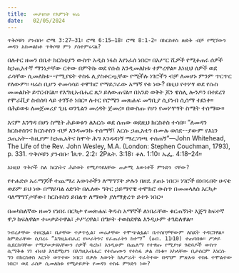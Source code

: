 ```yaml
---
title:  መታዘዝ፡ የእምነት ፍሬ
date:   02/05/2024
---
```


`ጥቅሶቹን ያንብቡ፡ ሮሜ 3:27–31፣ ሮሜ 6:15–18፣ ሮሜ 8:1-2። በክርስቶስ ጽድቅ ብቻ የሚኘውን መዳን አስመልክቶ ጥቅሶቹ ምን ያስተምሩናል?`

በሉተር ዘመን በቤተ ክርስቲያን ውስጥ አዲስ ነፋስ እየነፈሰ ነበር። በአሥር ሺዎች የሚቆጠሩ ሰዎች ከኃጢአተኛ ማንነታቸው ርቀው በምትኩ ወደ የሱስ እንዲመለከቱ ተምረዋል። እነዚህ ሰዎች ወደ ራሳቸው ሲመለከቱ--የሚያዩት ተስፋ ሊያስቆርጧቸው የሚችሉ ነገሮችን ብቻ ለመሆኑ ምንም ጥርጥር የለውም። ዛሬስ ቢሆን ተመሳሳይ ተሞክሮ የማይጋራው አማኝ የቱ ነው? በዚህ የተነሣ ወደ የሱስ መመልከት ይኖርብናል። የእግዚአብሔር ጸጋ ይለውጠናል። በአንድ ወቅት ጆን ዌስሊ ሎንዶን በተደረገ የሞራቪያ ስብሰባ ላይ ተገኝቶ ነበር። ሉተር የሮሜን መጽሐፍ መግቢያ ሲያነብ ሲሰማ ተደነቀ። በሕይወቱ ለመጀመሪያ ጊዜ ወንጌልን መረዳት ጀመረ። በውስጡ የሆነ የመነሣሣት ስሜት ተሰማው።

እናም እንግዳ በሆነ ስሜት ሕይወቱን ለእርሱ ወደ ሰጠው ወደዚህ ክርስቶስ ተሳበ። “ለመዳን ክርስቶስንና ክርስቶስን ብቻ እንዳመንኩ ተሰማኝ፤ እርሱ ኃጢአቴን በሙሉ ወሰደ--ያውም የእኔን ኃጢአት--ከዚያም ከኃጢአትና ከሞት ሕግ እንዳዳነኝ ማረጋገጫ ተሰጠኝ”—John Whitehead, The Life of the Rev. John Wesley, M.A. (London: Stephen Couchman, 1793), p. 331. ጥቅሶቹን ያንብቡ፡ 1ጴጥ. 2:2፣ 2Pጴት. 3:18፣ ቆለ. 1:10፣ ኤፌ. 4:18–24።

`እነዚህ ጥቅሶች ስለ ክርስትና ሕይወት የሚያሳዩአቸው ጠቃሚ እውነቶች ምንድን ናቸው?`


የተሐድሶ አራማጆች ተጨማሪ እውነቶችን ለማግኘት ቃሉን በዘዴ ያጠኑ ነበር። ነገሮች በነበሩበት ሁናቴ ወይም ይህ ነው በማይባል ዕድገት በሌለው ግትር ኃይማኖዊ ተሞክሮ ውስጥ በመመላለስ እርካታ ባለማግኘታቸው፣ ክርስቶስን ይበልጥ ለማወቅ ያለማቋረጥ ይተጉ ነበር።

በመካከለኛው ዘመን የነበሩ በርካታ የመጽሐፍ ቅዱስ አማኞች ለነበራቸው ቁርጠኝነት እጅግ ከፍተኛ ዋጋ ከፍለዋል። ተሠቃይተዋል፣ ታሥረዋል፣ በግዞት ተወስደዋል እንዲሁም ተገድለዋል።

`ንብረታቸው ተዘርፏል፣ ቤታቸው ተቃጥሏል፣ መሬታቸው ተሞጭልፏል፣ ቤተሰቦቻቸውም ለስደት ተዳርገዋል። ከምድራቸው ሲባረሩ “እግዚአብሔር የሠራትንና የፈጠራትን ከተማ” (ዕብ. 11፡10) ተጠባበቁ። ሥቃይ ሲደርስባቸው የሚያሠቃዩአቸውን ሰዎች ባረኩ፤ እንዲሁም በጨለማ የተዋጡ የሚያዡ ጉድጓዶች ውስጥ ሲማቅቁ ነገ ብሩህ እንደሚሆን በእግዚአብሔር የተሰጠውን የተስፋ ቃል ሰነቁ። አካላቸው ቢታሰርም እነርሱ ግን በክርስቶስ አርነት ወጥተው ነበር፣ በቃሉ እውነት ከእሥራት ተፈትተው በዳግም ምጽአቱ ተስፋ ተሞልተው ነበር። ወደ ራስዎ ሲመለከቱ የሚታይዎት የመዳን ተስፋ ምንድን ነው?`
